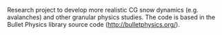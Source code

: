 Research project to develop more realistic CG snow dynamics (e.g. avalanches) and other granular physics studies.  The code is based in the Bullet Physics library source code (http://bulletphysics.org/).